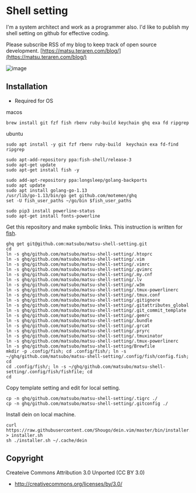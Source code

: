Shell setting
================================

I'm a system architect and work as a programmer also. I'd like to publish my shell setting on github for effective coding.

Please subscribe RSS of my blog to keep track of open source development.
[https://matsu.teraren.com/blog/](https://matsu.teraren.com/blog/)


![image](https://matsu.teraren.com/blog/wp-content/uploads/2016/01/tty.gif)




Installation
---------------------------------

- Required for OS

macos
```
brew install git fzf fish rbenv ruby-build keychain ghq exa fd ripgrep
```

ubuntu
```
sudo apt install -y git fzf rbenv ruby-build  keychain exa fd-find ripgrep

sudo apt-add-repository ppa:fish-shell/release-3
sudo apt-get update
sudo apt-get install fish -y

sudo add-apt-repository ppa:longsleep/golang-backports
sudo apt update
sudo apt install golang-go-1.13
/usr/lib/go-1.13/bin/go get github.com/motemen/ghq
set -U fish_user_paths ~/go/bin $fish_user_paths

sudo pip3 install powerline-status
sudo apt-get install fonts-powerline
```


Get this repository and make symbolic links. This instruction is written for [fish](https://fishshell.com/).
```
ghq get git@github.com:matsubo/matsu-shell-setting.git
cd
ln -s ghq/github.com/matsubo/matsu-shell-setting/.htoprc
ln -s ghq/github.com/matsubo/matsu-shell-setting/.vim
ln -s ghq/github.com/matsubo/matsu-shell-setting/.vimrc
ln -s ghq/github.com/matsubo/matsu-shell-setting/.gvimrc
ln -s ghq/github.com/matsubo/matsu-shell-setting/.my.cnf
ln -s ghq/github.com/matsubo/matsu-shell-setting/.lv
ln -s ghq/github.com/matsubo/matsu-shell-setting/.w3m
ln -s ghq/github.com/matsubo/matsu-shell-setting/.tmux-powerlinerc
ln -s ghq/github.com/matsubo/matsu-shell-setting/.tmux.conf
ln -s ghq/github.com/matsubo/matsu-shell-setting/.gitignore
ln -s ghq/github.com/matsubo/matsu-shell-setting/.gitattributes_global
ln -s ghq/github.com/matsubo/matsu-shell-setting/.git_commit_template
ln -s ghq/github.com/matsubo/matsu-shell-setting/.gemrc
ln -s ghq/github.com/matsubo/matsu-shell-setting/.bundle
ln -s ghq/github.com/matsubo/matsu-shell-setting/.grcat
ln -s ghq/github.com/matsubo/matsu-shell-setting/.pryrc
ln -s ghq/github.com/matsubo/matsu-shell-setting/.tmuxinator
ln -s ghq/github.com/matsubo/matsu-shell-setting/.tmux-powerlinerc
ln -s ghq/github.com/matsubo/matsu-shell-setting/Brewfile
mkdir -p .config/fish; cd .config/fish/; ln -s ~/ghq/github.com/matsubo/matsu-shell-setting/.config/fish/config.fish; cd
cd .config/fish/; ln -s ~/ghq/github.com/matsubo/matsu-shell-setting/.config/fish/fishfile; cd
cd
```


Copy template setting and edit for local setting.
```
cp -n ghq/github.com/matsubo/matsu-shell-setting/.tigrc ./
cp -n ghq/github.com/matsubo/matsu-shell-setting/.gitconfig ./
```

Install dein on local machine.
```
curl https://raw.githubusercontent.com/Shougo/dein.vim/master/bin/installer.sh > installer.sh
sh ./installer.sh ~/.cache/dein
```


Copyright
---------------------------------

Createive Commons Attribution 3.0 Unported (CC BY 3.0)
* http://creativecommons.org/licenses/by/3.0/




